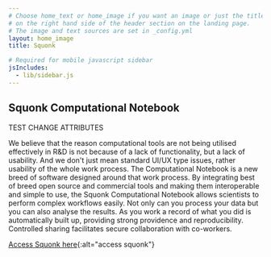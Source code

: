 ```yaml
---
# Choose home_text or home_image if you want an image or just the title
# on the right hand side of the header section on the landing page.
# The image and text sources are set in _config.yml
layout: home_image
title: Squonk

# Required for mobile javascript sidebar
jsIncludes:
  - lib/sidebar.js
---
```


## Squonk Computational Notebook

TEST CHANGE ATTRIBUTES

We believe that the reason computational tools are not being utilised effectively in R&amp;D is not because of a lack of functionality, but a lack of usability. And we don't just mean standard UI/UX type issues, rather usability of the whole work process. The Computational Notebook is a new breed of software designed around that work process. By integrating best of breed open source and commercial tools and making them interoperable and simple to use, the Squonk Computational Notebook allows scientists to perform complex workflows easily. Not only can you process your data but you can also analyse the results. As you work a record of what you did is automatically built up, providing strong providence and reproducibility. Controlled sharing facilitates secure collaboration with co-workers.

[Access Squonk here](/portal){:alt="access squonk"}

